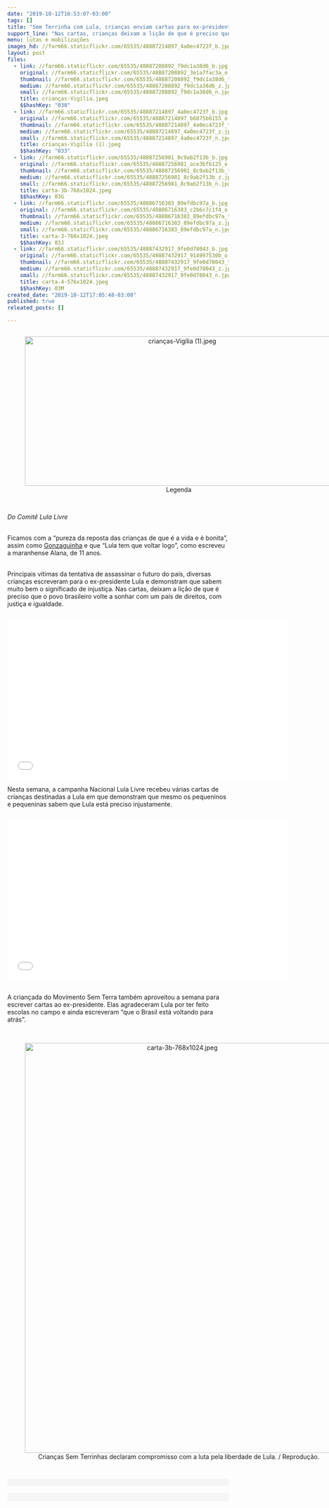 ```yaml
---
date: "2019-10-12T16:53:07-03:00"
tags: []
title: "Sem Terrinha com Lula, crianças enviam cartas para ex-presidente"
support_line: "Nas cartas, crianças deixam a lição de que é preciso que o povo brasileiro volte a sonhar com um país de direitos, com justiça e igualdade."
menu: lutas e mobilizações
images_hd: //farm66.staticflickr.com/65535/48887214897_4a0ec4723f_b.jpg
layout: post
files:
  - link: //farm66.staticflickr.com/65535/48887208892_f9dc1a38d6_b.jpg
    original: //farm66.staticflickr.com/65535/48887208892_3e1a7fac3a_o.jpg
    thumbnail: //farm66.staticflickr.com/65535/48887208892_f9dc1a38d6_t.jpg
    medium: //farm66.staticflickr.com/65535/48887208892_f9dc1a38d6_z.jpg
    small: //farm66.staticflickr.com/65535/48887208892_f9dc1a38d6_n.jpg
    title: crianças-Vigília.jpeg
    $$hashKey: "030"
  - link: //farm66.staticflickr.com/65535/48887214897_4a0ec4723f_b.jpg
    original: //farm66.staticflickr.com/65535/48887214897_b6875b6155_o.jpg
    thumbnail: //farm66.staticflickr.com/65535/48887214897_4a0ec4723f_t.jpg
    medium: //farm66.staticflickr.com/65535/48887214897_4a0ec4723f_z.jpg
    small: //farm66.staticflickr.com/65535/48887214897_4a0ec4723f_n.jpg
    title: crianças-Vigília (1).jpeg
    $$hashKey: "033"
  - link: //farm66.staticflickr.com/65535/48887256981_8c9ab2f13b_b.jpg
    original: //farm66.staticflickr.com/65535/48887256981_ace3bfb125_o.jpg
    thumbnail: //farm66.staticflickr.com/65535/48887256981_8c9ab2f13b_t.jpg
    medium: //farm66.staticflickr.com/65535/48887256981_8c9ab2f13b_z.jpg
    small: //farm66.staticflickr.com/65535/48887256981_8c9ab2f13b_n.jpg
    title: carta-3b-768x1024.jpeg
    $$hashKey: 03G
  - link: //farm66.staticflickr.com/65535/48886716383_89efdbc97a_b.jpg
    original: //farm66.staticflickr.com/65535/48886716383_c2b6c7c1f4_o.jpg
    thumbnail: //farm66.staticflickr.com/65535/48886716383_89efdbc97a_t.jpg
    medium: //farm66.staticflickr.com/65535/48886716383_89efdbc97a_z.jpg
    small: //farm66.staticflickr.com/65535/48886716383_89efdbc97a_n.jpg
    title: carta-3-768x1024.jpeg
    $$hashKey: 03J
  - link: //farm66.staticflickr.com/65535/48887432917_9fe0d78043_b.jpg
    original: //farm66.staticflickr.com/65535/48887432917_914997530b_o.jpg
    thumbnail: //farm66.staticflickr.com/65535/48887432917_9fe0d78043_t.jpg
    medium: //farm66.staticflickr.com/65535/48887432917_9fe0d78043_z.jpg
    small: //farm66.staticflickr.com/65535/48887432917_9fe0d78043_n.jpg
    title: carta-4-576x1024.jpeg
    $$hashKey: 03M
created_date: "2019-10-12T17:05:48-03:00"
published: true
releated_posts: []

---
```

<div style="text-align:center">
<figure class="image" style="display:inline-block"><img alt="crianças-Vigília (1).jpeg" height="340" src="//farm66.staticflickr.com/65535/48887214897_4a0ec4723f_b.jpg" width="700" />
<figcaption>Legenda</figcaption>
</figure>
</div>

<p><br />
<em>Do&nbsp;Comit&ecirc; Lula Livre</em><br />
&nbsp;</p>

<p>Ficamos com a &ldquo;pureza da reposta das crian&ccedil;as de que &eacute; a vida e &eacute; bonita&rdquo;, assim como&nbsp;<a href="https://www.youtube.xn--com%20%20watch-bq3h/">Gonzaguinha</a>&nbsp;e que &ldquo;Lula tem que voltar logo&rdquo;, como escreveu a maranhense Alana, de 11 anos.<br />
&nbsp;</p>

<p>Principais v&iacute;timas da tentativa de assassinar o futuro do pa&iacute;s, diversas crian&ccedil;as escreveram para o ex-presidente Lula e demonstram que sabem muito bem o significado de injusti&ccedil;a. Nas cartas, deixam a li&ccedil;&atilde;o de que &eacute; preciso que o povo brasileiro volte a sonhar com um pa&iacute;s de direitos, com justi&ccedil;a e igualdade.<br />
&nbsp;</p>

<p><iframe allowfullscreen="" frameborder="0" height="360" src="//www.youtube.com/embed/w0ygZWx4YFc" width="640"></iframe></p>

<p>Nesta semana, a campanha Nacional Lula Livre recebeu v&aacute;rias cartas de crian&ccedil;as destinadas a Lula em que demonstram que mesmo os pequeninos e pequeninas sabem que Lula est&aacute; preciso injustamente.<br />
&nbsp;</p>

<p><iframe allowfullscreen="" frameborder="0" height="360" src="//www.youtube.com/embed/u-bIz5Ah6Mc" width="640"></iframe></p>

<p><br />
A crian&ccedil;ada do Movimento Sem Terra tamb&eacute;m aproveitou a semana para escrever cartas ao ex-presidente. Elas agradeceram Lula por ter feito escolas no campo e ainda escreveram &ldquo;que o Brasil est&aacute; voltando para atr&aacute;s&rdquo;.<br />
&nbsp;</p>

<div style="text-align:center">
<figure class="image" style="display:inline-block"><img alt="carta-3b-768x1024.jpeg" height="933" src="//farm66.staticflickr.com/65535/48887256981_8c9ab2f13b_b.jpg" width="700" />
<figcaption>Crian&ccedil;as Sem Terrinhas declaram compromisso com a luta pela liberdade de Lula. / Reprodu&ccedil;&atilde;o.</figcaption>
</figure>
</div>

<p style="text-align:center"><img alt="" class="wp-image-108654" sizes="(max-width: 614px) 100vw, 614px" src="https://lulalivre.org.br/wp-content/uploads/2019/10/Captura-de-Tela-2019-10-12-a%CC%80s-11.51.56.png" srcset="https://lulalivre.org.br/wp-content/uploads/2019/10/Captura-de-Tela-2019-10-12-às-11.51.56.png 614w, https://lulalivre.org.br/wp-content/uploads/2019/10/Captura-de-Tela-2019-10-12-às-11.51.56-300x227.png 300w, https://lulalivre.org.br/wp-content/uploads/2019/10/Captura-de-Tela-2019-10-12-às-11.51.56-320x242.png 320w" style="box-sizing: inherit; border-style: none; display: inline-block; vertical-align: middle; max-width: 100%; height: auto;" /></p>

<figure class="wp-block-image" style="box-sizing: inherit; margin: 0px 0px 1em; font-family: Lato, &quot;Helvetica Neue&quot;, sans-serif; max-width: 100%; color: rgb(34, 34, 34); font-size: 16px; text-align: start; background-color: rgb(245, 245, 245);">
<figcaption style="box-sizing: inherit; margin-top: 0.5em; margin-bottom: 1em; color: rgb(85, 93, 102); font-size: 13px;">
<p>&nbsp;</p>
</figcaption>
</figure>

<figure class="wp-block-image" style="box-sizing: inherit; margin: 0px 0px 1em; font-family: Lato, &quot;Helvetica Neue&quot;, sans-serif; max-width: 100%; color: rgb(34, 34, 34); font-size: 16px; text-align: start; background-color: rgb(245, 245, 245);">&nbsp;</figure>

<figure class="wp-block-image" style="box-sizing: inherit; margin: 0px 0px 1em; font-family: Lato, &quot;Helvetica Neue&quot;, sans-serif; max-width: 100%; color: rgb(34, 34, 34); font-size: 16px; text-align: start; background-color: rgb(245, 245, 245);">
<p style="text-align:center"><img alt="" class="wp-image-108645" sizes="(max-width: 720px) 100vw, 720px" src="https://lulalivre.org.br/wp-content/uploads/2019/10/WhatsApp-Image-2019-10-12-at-09.36.23.jpeg" srcset="https://lulalivre.org.br/wp-content/uploads/2019/10/WhatsApp-Image-2019-10-12-at-09.36.23.jpeg 720w, https://lulalivre.org.br/wp-content/uploads/2019/10/WhatsApp-Image-2019-10-12-at-09.36.23-225x300.jpeg 225w, https://lulalivre.org.br/wp-content/uploads/2019/10/WhatsApp-Image-2019-10-12-at-09.36.23-320x427.jpeg 320w, https://lulalivre.org.br/wp-content/uploads/2019/10/WhatsApp-Image-2019-10-12-at-09.36.23-640x853.jpeg 640w" style="box-sizing: inherit; border-style: none; display: inline-block; vertical-align: middle; max-width: 100%; height: auto;" /></p>
</figure>
